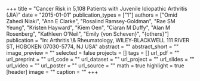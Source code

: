 +++
title = "Cancer Risk in 5,108 Patients with Juvenile Idiopathic Arthritis (JIA)"
date = "2015-01-01"
publication_types = ["1"]
authors = ["Omid Zahedi Niaki", "Ann E Clarke", "Rosalind Ramsey-Goldman", "Rae SM Yeung", "Kristen Hayward", "Kiem Oen", "Ciaran M Duffy", "Alan M Rosenberg", "Kathleen O'Neil", "Emily {von Scheven}", "{others}"]
publication = "In: Arthritis \\& Rheumatology, WILEY-BLACKWELL 111 RIVER ST, HOBOKEN 07030-5774, NJ USA"
abstract = ""
abstract_short = ""
image_preview = ""
selected = false
projects = []
tags = []
url_pdf = ""
url_preprint = ""
url_code = ""
url_dataset = ""
url_project = ""
url_slides = ""
url_video = ""
url_poster = ""
url_source = ""
math = true
highlight = true
[header]
image = ""
caption = ""
+++
